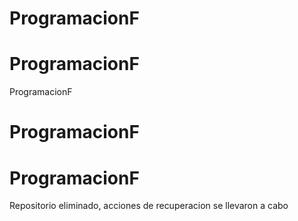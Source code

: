 # ProgramacionF
# ProgramacionF
ProgramacionF
# ProgramacionF
# ProgramacionF
Repositorio eliminado, acciones de recuperacion se llevaron a cabo

